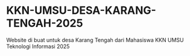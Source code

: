 # KKN-UMSU-DESA-KARANG-TENGAH-2025
Website di buat untuk desa Karang Tengah dari Mahasiswa KKN UMSU Teknologi Informasi 2025
